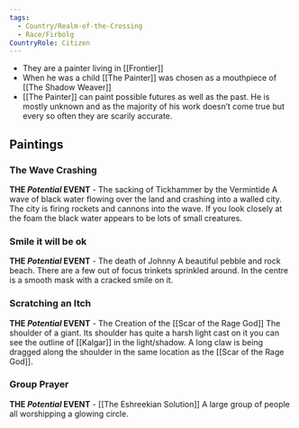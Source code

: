 ```yaml
---
tags:
  - Country/Realm-of-the-Crossing
  - Race/Firbolg
CountryRole: Citizen
---
```

- They are a painter living in [[Frontier]]
- When he was a child [[The Painter]] was chosen as a mouthpiece of [[The Shadow Weaver]]
- [[The Painter]] can paint possible futures as well as the past. He is mostly unknown and as the majority of his work doesn’t come true but every so often they are scarily accurate.
## Paintings
### The Wave Crashing
**THE *Potential* EVENT** - The sacking of Tickhammer by the Vermintide
A wave of black water flowing over the land and crashing into a walled city. The city is firing rockets and cannons into the wave. If you look closely at the foam the black water appears to be lots of small creatures. 
### Smile it will be ok
**THE *Potential* EVENT** - The death of Johnny
A beautiful pebble and rock beach. There are a few out of focus trinkets sprinkled around. In the centre is a smooth mask with a cracked smile on it.
### Scratching an Itch
**THE *Potential* EVENT** - The Creation of the [[Scar of the Rage God]]
The shoulder of a giant. Its shoulder has quite a harsh light cast on it you can see the outline of [[Kalgar]] in the light/shadow. A long claw is being dragged along the shoulder in the same location as the [[Scar of the Rage God]].
### Group Prayer
**THE *Potential* EVENT** - [[The Eshreekian Solution]]
A large group of people all worshipping a glowing circle.